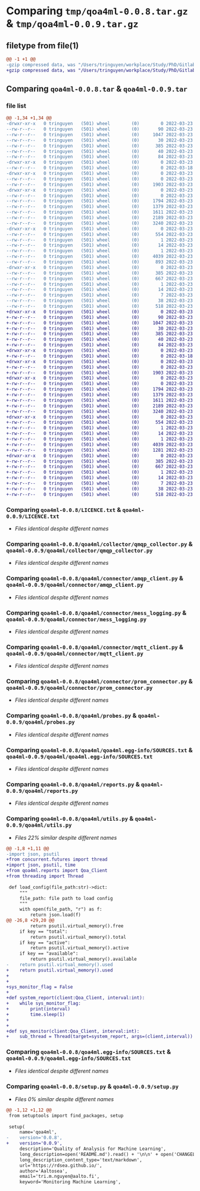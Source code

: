 # Comparing `tmp/qoa4ml-0.0.8.tar.gz` & `tmp/qoa4ml-0.0.9.tar.gz`

## filetype from file(1)

```diff
@@ -1 +1 @@
-gzip compressed data, was "/Users/tringuyen/workplace/Study/PhD/Gitlab/qoa4ml/dev/package/dist/tmpfw9d8ucm/qoa4ml-0.0.8.tar", last modified: Wed Mar 23 14:33:34 2022, max compression
+gzip compressed data, was "/Users/tringuyen/workplace/Study/PhD/Gitlab/qoa4ml/dev/package/dist/tmp8wasmwge/qoa4ml-0.0.9.tar", last modified: Wed Mar 23 15:38:02 2022, max compression
```

## Comparing `qoa4ml-0.0.8.tar` & `qoa4ml-0.0.9.tar`

### file list

```diff
@@ -1,34 +1,34 @@
-drwxr-xr-x   0 tringuyen   (501) wheel        (0)        0 2022-03-23 14:33:34.511565 qoa4ml-0.0.8/
--rw-r--r--   0 tringuyen   (501) wheel        (0)       90 2022-03-23 14:33:16.000000 qoa4ml-0.0.8/CHANGELOG.txt
--rw-r--r--   0 tringuyen   (501) wheel        (0)     1047 2022-03-23 13:04:50.000000 qoa4ml-0.0.8/LICENCE.txt
--rw-r--r--   0 tringuyen   (501) wheel        (0)       30 2022-03-23 13:04:50.000000 qoa4ml-0.0.8/MANIFEST.in
--rw-r--r--   0 tringuyen   (501) wheel        (0)      385 2022-03-23 14:33:34.511219 qoa4ml-0.0.8/PKG-INFO
--rw-r--r--   0 tringuyen   (501) wheel        (0)       40 2022-03-23 13:08:51.000000 qoa4ml-0.0.8/README.md
--rw-r--r--   0 tringuyen   (501) wheel        (0)       84 2022-03-23 13:35:28.000000 qoa4ml-0.0.8/pyproject.toml
-drwxr-xr-x   0 tringuyen   (501) wheel        (0)        0 2022-03-23 14:33:34.503222 qoa4ml-0.0.8/qoa4ml/
--rw-r--r--   0 tringuyen   (501) wheel        (0)        0 2022-03-18 16:53:28.000000 qoa4ml-0.0.8/qoa4ml/__init__.py
-drwxr-xr-x   0 tringuyen   (501) wheel        (0)        0 2022-03-23 14:33:34.505958 qoa4ml-0.0.8/qoa4ml/collector/
--rw-r--r--   0 tringuyen   (501) wheel        (0)        0 2022-03-23 14:05:26.000000 qoa4ml-0.0.8/qoa4ml/collector/__init__.py
--rw-r--r--   0 tringuyen   (501) wheel        (0)     1903 2022-03-23 11:58:56.000000 qoa4ml-0.0.8/qoa4ml/collector/qmqp_collector.py
-drwxr-xr-x   0 tringuyen   (501) wheel        (0)        0 2022-03-23 14:33:34.507792 qoa4ml-0.0.8/qoa4ml/connector/
--rw-r--r--   0 tringuyen   (501) wheel        (0)        0 2022-03-23 14:05:29.000000 qoa4ml-0.0.8/qoa4ml/connector/__init__.py
--rw-r--r--   0 tringuyen   (501) wheel        (0)     1794 2022-03-23 10:27:57.000000 qoa4ml-0.0.8/qoa4ml/connector/amqp_client.py
--rw-r--r--   0 tringuyen   (501) wheel        (0)     1379 2022-03-23 09:27:48.000000 qoa4ml-0.0.8/qoa4ml/connector/mess_logging.py
--rw-r--r--   0 tringuyen   (501) wheel        (0)     1611 2022-03-23 09:32:08.000000 qoa4ml-0.0.8/qoa4ml/connector/mqtt_client.py
--rw-r--r--   0 tringuyen   (501) wheel        (0)     2189 2022-03-23 09:33:14.000000 qoa4ml-0.0.8/qoa4ml/connector/prom_connector.py
--rw-r--r--   0 tringuyen   (501) wheel        (0)     3240 2022-03-23 11:09:47.000000 qoa4ml-0.0.8/qoa4ml/probes.py
-drwxr-xr-x   0 tringuyen   (501) wheel        (0)        0 2022-03-23 14:33:34.510296 qoa4ml-0.0.8/qoa4ml/qoa4ml.egg-info/
--rw-r--r--   0 tringuyen   (501) wheel        (0)      554 2022-03-23 13:59:35.000000 qoa4ml-0.0.8/qoa4ml/qoa4ml.egg-info/SOURCES.txt
--rw-r--r--   0 tringuyen   (501) wheel        (0)        1 2022-03-23 13:59:35.000000 qoa4ml-0.0.8/qoa4ml/qoa4ml.egg-info/dependency_links.txt
--rw-r--r--   0 tringuyen   (501) wheel        (0)       14 2022-03-23 13:59:35.000000 qoa4ml-0.0.8/qoa4ml/qoa4ml.egg-info/requires.txt
--rw-r--r--   0 tringuyen   (501) wheel        (0)        1 2022-03-23 13:59:35.000000 qoa4ml-0.0.8/qoa4ml/qoa4ml.egg-info/top_level.txt
--rw-r--r--   0 tringuyen   (501) wheel        (0)     4039 2022-03-23 12:05:46.000000 qoa4ml-0.0.8/qoa4ml/reports.py
--rw-r--r--   0 tringuyen   (501) wheel        (0)      893 2022-03-23 14:32:35.000000 qoa4ml-0.0.8/qoa4ml/utils.py
-drwxr-xr-x   0 tringuyen   (501) wheel        (0)        0 2022-03-23 14:33:34.505375 qoa4ml-0.0.8/qoa4ml.egg-info/
--rw-r--r--   0 tringuyen   (501) wheel        (0)      385 2022-03-23 14:33:34.000000 qoa4ml-0.0.8/qoa4ml.egg-info/PKG-INFO
--rw-r--r--   0 tringuyen   (501) wheel        (0)      667 2022-03-23 14:33:34.000000 qoa4ml-0.0.8/qoa4ml.egg-info/SOURCES.txt
--rw-r--r--   0 tringuyen   (501) wheel        (0)        1 2022-03-23 14:33:34.000000 qoa4ml-0.0.8/qoa4ml.egg-info/dependency_links.txt
--rw-r--r--   0 tringuyen   (501) wheel        (0)       14 2022-03-23 14:33:34.000000 qoa4ml-0.0.8/qoa4ml.egg-info/requires.txt
--rw-r--r--   0 tringuyen   (501) wheel        (0)        7 2022-03-23 14:33:34.000000 qoa4ml-0.0.8/qoa4ml.egg-info/top_level.txt
--rw-r--r--   0 tringuyen   (501) wheel        (0)       38 2022-03-23 14:33:34.511670 qoa4ml-0.0.8/setup.cfg
--rw-r--r--   0 tringuyen   (501) wheel        (0)      518 2022-03-23 14:33:08.000000 qoa4ml-0.0.8/setup.py
+drwxr-xr-x   0 tringuyen   (501) wheel        (0)        0 2022-03-23 15:38:02.771130 qoa4ml-0.0.9/
+-rw-r--r--   0 tringuyen   (501) wheel        (0)       90 2022-03-23 14:33:16.000000 qoa4ml-0.0.9/CHANGELOG.txt
+-rw-r--r--   0 tringuyen   (501) wheel        (0)     1047 2022-03-23 13:04:50.000000 qoa4ml-0.0.9/LICENCE.txt
+-rw-r--r--   0 tringuyen   (501) wheel        (0)       30 2022-03-23 13:04:50.000000 qoa4ml-0.0.9/MANIFEST.in
+-rw-r--r--   0 tringuyen   (501) wheel        (0)      385 2022-03-23 15:38:02.770846 qoa4ml-0.0.9/PKG-INFO
+-rw-r--r--   0 tringuyen   (501) wheel        (0)       40 2022-03-23 13:08:51.000000 qoa4ml-0.0.9/README.md
+-rw-r--r--   0 tringuyen   (501) wheel        (0)       84 2022-03-23 13:35:28.000000 qoa4ml-0.0.9/pyproject.toml
+drwxr-xr-x   0 tringuyen   (501) wheel        (0)        0 2022-03-23 15:38:02.764143 qoa4ml-0.0.9/qoa4ml/
+-rw-r--r--   0 tringuyen   (501) wheel        (0)        0 2022-03-18 16:53:28.000000 qoa4ml-0.0.9/qoa4ml/__init__.py
+drwxr-xr-x   0 tringuyen   (501) wheel        (0)        0 2022-03-23 15:38:02.766490 qoa4ml-0.0.9/qoa4ml/collector/
+-rw-r--r--   0 tringuyen   (501) wheel        (0)        0 2022-03-23 14:05:26.000000 qoa4ml-0.0.9/qoa4ml/collector/__init__.py
+-rw-r--r--   0 tringuyen   (501) wheel        (0)     1903 2022-03-23 11:58:56.000000 qoa4ml-0.0.9/qoa4ml/collector/qmqp_collector.py
+drwxr-xr-x   0 tringuyen   (501) wheel        (0)        0 2022-03-23 15:38:02.768303 qoa4ml-0.0.9/qoa4ml/connector/
+-rw-r--r--   0 tringuyen   (501) wheel        (0)        0 2022-03-23 14:05:29.000000 qoa4ml-0.0.9/qoa4ml/connector/__init__.py
+-rw-r--r--   0 tringuyen   (501) wheel        (0)     1794 2022-03-23 10:27:57.000000 qoa4ml-0.0.9/qoa4ml/connector/amqp_client.py
+-rw-r--r--   0 tringuyen   (501) wheel        (0)     1379 2022-03-23 09:27:48.000000 qoa4ml-0.0.9/qoa4ml/connector/mess_logging.py
+-rw-r--r--   0 tringuyen   (501) wheel        (0)     1611 2022-03-23 09:32:08.000000 qoa4ml-0.0.9/qoa4ml/connector/mqtt_client.py
+-rw-r--r--   0 tringuyen   (501) wheel        (0)     2189 2022-03-23 09:33:14.000000 qoa4ml-0.0.9/qoa4ml/connector/prom_connector.py
+-rw-r--r--   0 tringuyen   (501) wheel        (0)     3240 2022-03-23 11:09:47.000000 qoa4ml-0.0.9/qoa4ml/probes.py
+drwxr-xr-x   0 tringuyen   (501) wheel        (0)        0 2022-03-23 15:38:02.770238 qoa4ml-0.0.9/qoa4ml/qoa4ml.egg-info/
+-rw-r--r--   0 tringuyen   (501) wheel        (0)      554 2022-03-23 13:59:35.000000 qoa4ml-0.0.9/qoa4ml/qoa4ml.egg-info/SOURCES.txt
+-rw-r--r--   0 tringuyen   (501) wheel        (0)        1 2022-03-23 13:59:35.000000 qoa4ml-0.0.9/qoa4ml/qoa4ml.egg-info/dependency_links.txt
+-rw-r--r--   0 tringuyen   (501) wheel        (0)       14 2022-03-23 13:59:35.000000 qoa4ml-0.0.9/qoa4ml/qoa4ml.egg-info/requires.txt
+-rw-r--r--   0 tringuyen   (501) wheel        (0)        1 2022-03-23 13:59:35.000000 qoa4ml-0.0.9/qoa4ml/qoa4ml.egg-info/top_level.txt
+-rw-r--r--   0 tringuyen   (501) wheel        (0)     4039 2022-03-23 12:05:46.000000 qoa4ml-0.0.9/qoa4ml/reports.py
+-rw-r--r--   0 tringuyen   (501) wheel        (0)     1281 2022-03-23 15:36:03.000000 qoa4ml-0.0.9/qoa4ml/utils.py
+drwxr-xr-x   0 tringuyen   (501) wheel        (0)        0 2022-03-23 15:38:02.766029 qoa4ml-0.0.9/qoa4ml.egg-info/
+-rw-r--r--   0 tringuyen   (501) wheel        (0)      385 2022-03-23 15:38:02.000000 qoa4ml-0.0.9/qoa4ml.egg-info/PKG-INFO
+-rw-r--r--   0 tringuyen   (501) wheel        (0)      667 2022-03-23 15:38:02.000000 qoa4ml-0.0.9/qoa4ml.egg-info/SOURCES.txt
+-rw-r--r--   0 tringuyen   (501) wheel        (0)        1 2022-03-23 15:38:02.000000 qoa4ml-0.0.9/qoa4ml.egg-info/dependency_links.txt
+-rw-r--r--   0 tringuyen   (501) wheel        (0)       14 2022-03-23 15:38:02.000000 qoa4ml-0.0.9/qoa4ml.egg-info/requires.txt
+-rw-r--r--   0 tringuyen   (501) wheel        (0)        7 2022-03-23 15:38:02.000000 qoa4ml-0.0.9/qoa4ml.egg-info/top_level.txt
+-rw-r--r--   0 tringuyen   (501) wheel        (0)       38 2022-03-23 15:38:02.771231 qoa4ml-0.0.9/setup.cfg
+-rw-r--r--   0 tringuyen   (501) wheel        (0)      518 2022-03-23 15:37:47.000000 qoa4ml-0.0.9/setup.py
```

### Comparing `qoa4ml-0.0.8/LICENCE.txt` & `qoa4ml-0.0.9/LICENCE.txt`

 * *Files identical despite different names*

### Comparing `qoa4ml-0.0.8/qoa4ml/collector/qmqp_collector.py` & `qoa4ml-0.0.9/qoa4ml/collector/qmqp_collector.py`

 * *Files identical despite different names*

### Comparing `qoa4ml-0.0.8/qoa4ml/connector/amqp_client.py` & `qoa4ml-0.0.9/qoa4ml/connector/amqp_client.py`

 * *Files identical despite different names*

### Comparing `qoa4ml-0.0.8/qoa4ml/connector/mess_logging.py` & `qoa4ml-0.0.9/qoa4ml/connector/mess_logging.py`

 * *Files identical despite different names*

### Comparing `qoa4ml-0.0.8/qoa4ml/connector/mqtt_client.py` & `qoa4ml-0.0.9/qoa4ml/connector/mqtt_client.py`

 * *Files identical despite different names*

### Comparing `qoa4ml-0.0.8/qoa4ml/connector/prom_connector.py` & `qoa4ml-0.0.9/qoa4ml/connector/prom_connector.py`

 * *Files identical despite different names*

### Comparing `qoa4ml-0.0.8/qoa4ml/probes.py` & `qoa4ml-0.0.9/qoa4ml/probes.py`

 * *Files identical despite different names*

### Comparing `qoa4ml-0.0.8/qoa4ml/qoa4ml.egg-info/SOURCES.txt` & `qoa4ml-0.0.9/qoa4ml/qoa4ml.egg-info/SOURCES.txt`

 * *Files identical despite different names*

### Comparing `qoa4ml-0.0.8/qoa4ml/reports.py` & `qoa4ml-0.0.9/qoa4ml/reports.py`

 * *Files identical despite different names*

### Comparing `qoa4ml-0.0.8/qoa4ml/utils.py` & `qoa4ml-0.0.9/qoa4ml/utils.py`

 * *Files 22% similar despite different names*

```diff
@@ -1,8 +1,11 @@
-import json, psutil
+from concurrent.futures import thread
+import json, psutil, time
+from qoa4ml.reports import Qoa_Client
+from threading import Thread
 
 def load_config(file_path:str)->dict:
     """
     file_path: file path to load config
     """
     with open(file_path, "r") as f:
         return json.load(f)
@@ -26,8 +29,20 @@
         return psutil.virtual_memory().free
     if key == "total":
         return psutil.virtual_memory().total
     if key == "active":
         return psutil.virtual_memory().active
     if key == "available":
         return psutil.virtual_memory().available
-    return psutil.virtual_memory().used
+    return psutil.virtual_memory().used
+
+
+sys_monitor_flag = False
+
+def system_report(client:Qoa_Client, interval:int):
+    while sys_monitor_flag:
+        print(interval)
+        time.sleep(1)
+
+
+def sys_monitor(client:Qoa_Client, interval:int):
+    sub_thread = Thread(target=system_report, args=(client,interval))
```

### Comparing `qoa4ml-0.0.8/qoa4ml.egg-info/SOURCES.txt` & `qoa4ml-0.0.9/qoa4ml.egg-info/SOURCES.txt`

 * *Files identical despite different names*

### Comparing `qoa4ml-0.0.8/setup.py` & `qoa4ml-0.0.9/setup.py`

 * *Files 0% similar despite different names*

```diff
@@ -1,12 +1,12 @@
 from setuptools import find_packages, setup
 
 setup(
     name='qoa4ml',
-    version='0.0.8',
+    version='0.0.9',
     description='Quality of Analysis for Machine Learning',
     long_description=open('README.md').read() + '\n\n' + open('CHANGELOG.txt').read(),
     long_description_content_type='text/markdown',
     url='https://rdsea.github.io/',
     author='Aaltosea',
     email='tri.m.nguyen@aalto.fi',
     keyword='Monitoring Machine Learning',
```

